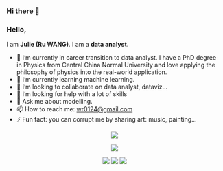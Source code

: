 ### Hi there 👋

<!--
**wr0124/wr0124** is a ✨ _special_ ✨ repository because its `README.md` (this file) appears on your GitHub profile.

Here are some ideas to get you started:

- 🔭 I’m currently working on ...
- 🌱 I’m currently learning ...
- 👯 I’m looking to collaborate on ...
- 🤔 I’m looking for help with ...
- 💬 Ask me about ...
- 📫 How to reach me: ...
- 😄 Pronouns: ...
- ⚡ Fun fact: ...
-->

### Hello,

I am **Julie (Ru WANG)**. I am a **data analyst**.

- 🔭 I’m currently in career transition to data analyst. I have a PhD degree in Physics from Central China Normal University and love applying the philosophy of physics into the real-world application.
- 🌱 I’m currently learning machine learning.
- 👯 I’m looking to collaborate on data analyst, dataviz...
- 🤔 I’m looking for help with a lot of skills 
- 💬 Ask me about modelling.
- 📫 How to reach me: wr0124@gmail.com
- ⚡ Fun fact: you can corrupt me by sharing art: music, painting...

<p align="center">
  <img src="images/userstats.svg" />
</p>

<p align="center">
  <img src="[![GitHub Streak](https://streak-stats.demolab.com?user=wr0124)](https://git.io/streak-stats)" />
</p>

<p align="center">
  <img src="http://github-profile-summary-cards.vercel.app/api/cards/repos-per-language?username=wr0124&theme=default" />
  <img src="http://github-profile-summary-cards.vercel.app/api/cards/most-commit-language?username=wr0124&theme=default" />
  <img src="http://github-profile-summary-cards.vercel.app/api/cards/productive-time?username=wr0124&theme=default&utcOffset=8" />
 </p>
